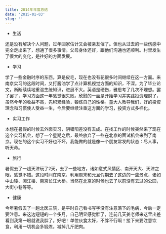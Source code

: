 ```yaml
---
title: 2014年年度总结
date: '2015-01-03'
slug: ''
---
```


- 生活

还是没有解决个人问题，过年回家估计又会被亲友催了。但也从过去的一些伤感中完全走出来了，想通了很多事情。父母身体还好，跟他们沟通也还顺利。村里发生了很大的变化，是往好的方面发展。

- 学习

学了一些金融时序的东西，算是皮毛，现在也没有花很多时间继续在这一方面。来南京实习的这段时间，又打酱油学了点计算机视觉方面的知识，不深。为了毕业论文，断断续续地重温生统知识，进展不大。英语是硬伤，雅思考了几次不理想。罢了罢了，学习方面这一年感觉很失败。欣慰的一面是开始学习并实践投资理财了，虽然今年的收益不高，先积累经验，锻炼自己的性格。童大人教导我们，好的投资理念和习惯使人受益一生，今后要继续注重这方面的学习，投资方式多样化。

- 实习工作

本想在暑假的时候去外面实习，阴错阳差没有去成。在找工作的时候突然来了现在这个实习机会，想了一个星期之后，最终放弃了一些在北京的面试机会来到了南京。现在的这个实习不好也不坏，我能做的就是像一个朋友常发的状态：尽人事，听天命。

- 旅行

暑假去了一趟天津玩了2天，去了一些地方，诸如意式风情区、南开天大、天津之眼，感觉不错。这段时间在南京，利用周末和元旦假期去了这边的一些景点，诸如中山陵、阅江楼、南京长江大桥。当然在北京的时候也去了以前没有去过的公园，大街小巷等等。

- 健康

今年暑假去了一趟北医三院，是平时自己看书写字没有注意落下的毛病，今后一定要注意。来这边短短的一个多月，自己明显感觉胖了，连前几天姜老师来这里出差看到我第一眼就说我胖了。好吧！单位伙食太好，不胖不行啊！接下来要注意饮食，利用一切机会多锻炼，减掉几斤肥肉。

